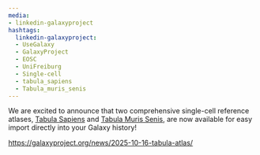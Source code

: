 ```yaml
---
media:
- linkedin-galaxyproject
hashtags:
  linkedin-galaxyproject:
  - UseGalaxy
  - GalaxyProject
  - EOSC
  - UniFreiburg
  - Single-cell
  - tabula_sapiens
  - Tabula_muris_senis
---
```

We are excited to announce that two comprehensive single-cell reference atlases, [Tabula Sapiens](https://tabula-sapiens-portal.ds.czbiohub.org/) and [Tabula Muris Senis](https://tabula-muris-senis.ds.czbiohub.org/), are now available for easy import directly into your Galaxy history!

https://galaxyproject.org/news/2025-10-16-tabula-atlas/